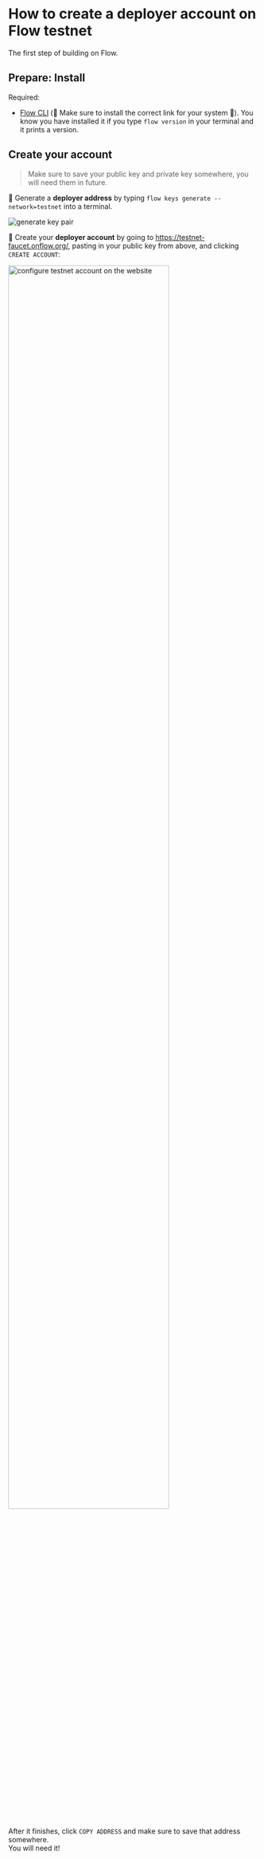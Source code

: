 # How to create a deployer account on Flow testnet

The first step of building on Flow.

## Prepare: Install

Required:

- [Flow CLI](https://developers.flow.com/tools/flow-cli/install) (🧨 Make sure to install the correct link for your system 🧨). You know you have installed it if you type `flow version` in your terminal and it prints a version.

## Create your account

> Make sure to save your public key and private key somewhere, you will need them in future.

🔐 Generate a **deployer address** by typing `flow keys generate --network=testnet` into a terminal.

![generate key pair](https://i.imgur.com/HbF4C73.png)

👛 Create your **deployer account** by going to <https://testnet-faucet.onflow.org/>, pasting in your public key from above, and clicking `CREATE ACCOUNT`:

<img src="https://i.imgur.com/73OjT3K.png" alt="configure testnet account on the website" width=80% />

After it finishes, click `COPY ADDRESS` and make sure to save that address somewhere.  
You will need it!
